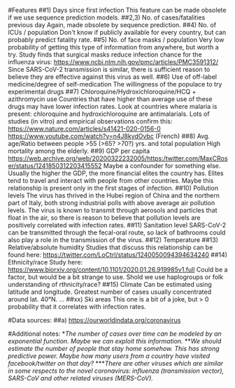 #Features
##1) Days since first infection
This feature can be made obsolete if we use sequence prediction models.
##2,3) No. of cases/fatalities previous day
Again, made obsolete by sequence prediction.
##4) No. of ICUs / population
Don't know if publicly available for every country, but can probably predict fatality rate.
##5) No. of face masks / population
Very low probability of getting this type of information from anywhere, but worth a try.
Study finds that surgical masks reduce infection chance for the influenza virus:
https://www.ncbi.nlm.nih.gov/pmc/articles/PMC3591312/
Since SARS-CoV-2 transmission is similar, there is sufficient reason to believe they are effective against this virus as well.
##6) Use of off-label medicine/degree of self-medication
The willingness of the populace to try experimental drugs
##7) Chloroquine/Hydroxichloroquine/HCQ + azithromycin use
Countries that have higher than average use of these drugs may have lower infection rates. Look at countries where malaria is present: chloroquine and hydroxichloroquine are antimalarials.
Lots of studies (in vitro) and empirical observations confirm this:
https://www.nature.com/articles/s41421-020-0156-0
https://www.youtube.com/watch?v=n4J8kydOvbc (French)
##8) Avg. age/Ratio between people >55 (>65? >70?) yrs. and total population
High mortality among the elderly.
##9) GDP per capita
https://web.archive.org/web/20200322232005/https:/twitter.com/MaxCRoser/status/1241850312203415552
Maybe a confounder for something else. Usually the higher the GDP, the more financial elites the country has. Elites tend to travel and interact with people from other countries. Maybe this relationship is present only in the first stages of infection.
##10) Pollution levels
The virus has thrived in the Hubei region of China and the northern part of Italy, both strong industrial polls with above average air pollution levels. The virus is known to transmit through aerosols and particles that float in the air, so there is reason to believe that pollution levels are positively correlated with infection rates.
##11) Sanitation level
SARS-CoV-2 can be transmitted through the fecal-oral route, so lack of bathrooms could also play a role in the transmission of the virus.
##12) Temperature
##13) Relative/absolute humidity
Studies that discuss this relationship can be found here:
https://twitter.com/LoCtrl/status/1240050094394634240
##14) Ethnicity/race
Study here:
https://www.biorxiv.org/content/10.1101/2020.01.26.919985v1.full
Could be a factor, but would be a bit strange to use. Shold we use haplogroups or folk understanding of rthnicity/race?
##15) Climate
Can be estimated using latitude and longitude. Greatest number of cases usually concentrated around lat. 40&deg;N.
...
##xx) Ski areas
This one is a bit of a joke, but > 0 probability that it correlates with infection rates.

#Data sources:
##a) https://ourworldindata.org/coronavirus

#Additional notes:
\**The number of cases over time can be modeled by an exponential function. Maybe we can exploit this information.*
\*\**We should estimate the number of people that stay home somehow. This has strong predictive power. Maybe how many users from a country have visited facebook/twitter on that day?*
\*\*\**There are other viruses which are similar in some respects to the novel coronavirus: influenza (transmission vector), SARS-CoV and other related viruses (MERS-CoV).*
